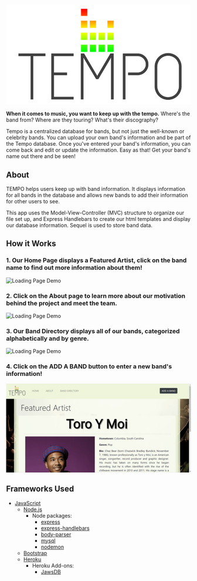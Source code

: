 ![Tempo Logo](/public/img/Tempo_logo.png)

**When it comes to music, you want to keep up with the tempo.** Where's the band from? Where are they touring? What's their discography?

Tempo is a centralized database for bands, but not just the well-known or celebrity bands. You can upload your own band's information and be part of the Tempo database. Once you've entered your band's information, you can come back and edit or update the information. Easy as that! Get your band's name out there and be seen!

## About
TEMPO helps users keep up with band information. It displays information for all bands in the database and allows new bands to add their information for other users to see. 

This app uses the Model-View-Controller (MVC) structure to organize our file set up, and Express Handlebars to create our html templates and display our database information. Sequel is used to store band data. 

 
## How it Works

### 1. Our Home Page displays a **Featured Artist**, click on the band name to find out more information about them!

![Loading Page Demo](https://github.com/bessygmartinez/tempo/blob/readme/tempo_demos/about_page.gif)

### 2. Click on the **About** page to learn more about our motivation behind the project and meet the team.

![Loading Page Demo](\public\tempo_demos\about_page.gif)

### 3. Our **Band Directory** displays all of our bands, categorized alphabetically and by genre.

![Loading Page Demo](\public\tempo_demos\directory_page.gif)

### 4. Click on the **ADD A BAND** button to enter a new band's information!

![Loading Page Demo](\public\tempo_demos\add_a_band.gif)

## Frameworks Used

* [JavaScript](https://www.javascript.com/)
  * [Node.js](https://nodejs.org/en/)
      * Node packages:
        * [express](https://www.npmjs.com/package/express)
        * [express-handlebars](https://www.npmjs.com/package/express-handlebars)
        * [body-parser](https://www.npmjs.com/package/body-parser)
        * [mysql](https://www.npmjs.com/package/mysql)
        * [nodemon](https://www.npmjs.com/package/nodemon)
  * [Bootstrap](https://getbootstrap.com/)
  * [Heroku](http://www.heroku.com)
      * Heroku Add-ons:
        * [JawsDB](https://elements.heroku.com/addons/jawsdb)

        
